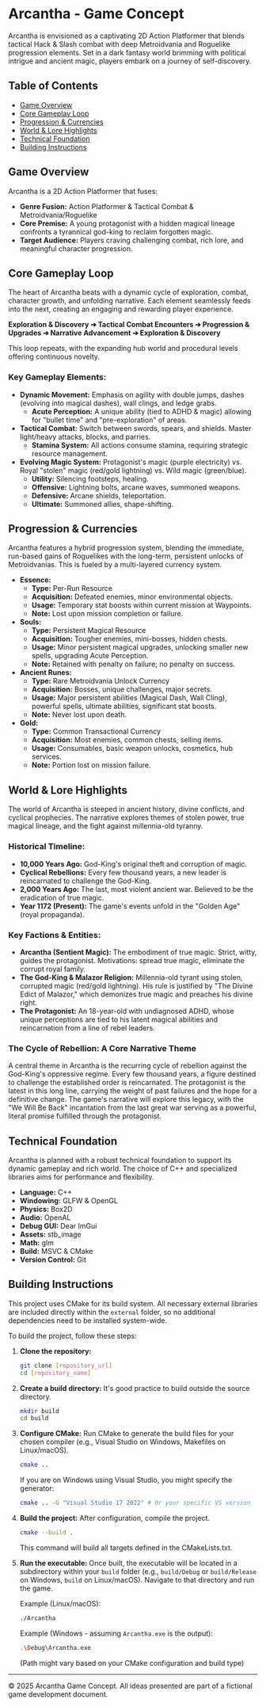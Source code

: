 # Arcantha - Game Concept

Arcantha is envisioned as a captivating 2D Action Platformer that blends tactical Hack & Slash combat with deep Metroidvania and Roguelike progression elements. Set in a dark fantasy world brimming with political intrigue and ancient magic, players embark on a journey of self-discovery.

## Table of Contents

* [Game Overview](#game-overview)
* [Core Gameplay Loop](#core-gameplay-loop)
* [Progression & Currencies](#progression--currencies)
* [World & Lore Highlights](#world--lore-highlights)
* [Technical Foundation](#technical-foundation)
* [Building Instructions](#building-instructions)

## Game Overview

Arcantha is a 2D Action Platformer that fuses:
* **Genre Fusion:** Action Platformer & Tactical Combat & Metroidvania/Roguelike
* **Core Premise:** A young protagonist with a hidden magical lineage confronts a tyrannical god-king to reclaim forgotten magic.
* **Target Audience:** Players craving challenging combat, rich lore, and meaningful character progression.

## Core Gameplay Loop

The heart of Arcantha beats with a dynamic cycle of exploration, combat, character growth, and unfolding narrative. Each element seamlessly feeds into the next, creating an engaging and rewarding player experience.

**Exploration & Discovery ➔ Tactical Combat Encounters ➔ Progression & Upgrades ➔ Narrative Advancement ➔ Exploration & Discovery**

This loop repeats, with the expanding hub world and procedural levels offering continuous novelty.

### Key Gameplay Elements:

* **Dynamic Movement:** Emphasis on agility with double jumps, dashes (evolving into magical dashes), wall clings, and ledge grabs.
    * **Acute Perception:** A unique ability (tied to ADHD & magic) allowing for "bullet time" and "pre-exploration" of areas.
* **Tactical Combat:** Switch between swords, spears, and shields. Master light/heavy attacks, blocks, and parries.
    * **Stamina System:** All actions consume stamina, requiring strategic resource management.
* **Evolving Magic System:** Protagonist's magic (purple electricity) vs. Royal "stolen" magic (red/gold lightning) vs. Wild magic (green/blue).
    * **Utility:** Silencing footsteps, healing.
    * **Offensive:** Lightning bolts, arcane waves, summoned weapons.
    * **Defensive:** Arcane shields, teleportation.
    * **Ultimate:** Summoned allies, shape-shifting.

## Progression & Currencies

Arcantha features a hybrid progression system, blending the immediate, run-based gains of Roguelikes with the long-term, persistent unlocks of Metroidvanias. This is fueled by a multi-layered currency system.

* **Essence:**
    * **Type:** Per-Run Resource
    * **Acquisition:** Defeated enemies, minor environmental objects.
    * **Usage:** Temporary stat boosts within current mission at Waypoints.
    * **Note:** Lost upon mission completion or failure.
* **Souls:**
    * **Type:** Persistent Magical Resource
    * **Acquisition:** Tougher enemies, mini-bosses, hidden chests.
    * **Usage:** Minor persistent magical upgrades, unlocking smaller new spells, upgrading Acute Perception.
    * **Note:** Retained with penalty on failure; no penalty on success.
* **Ancient Runes:**
    * **Type:** Rare Metroidvania Unlock Currency
    * **Acquisition:** Bosses, unique challenges, major secrets.
    * **Usage:** Major persistent abilities (Magical Dash, Wall Cling), powerful spells, ultimate abilities, significant stat boosts.
    * **Note:** Never lost upon death.
* **Gold:**
    * **Type:** Common Transactional Currency
    * **Acquisition:** Most enemies, common chests, selling items.
    * **Usage:** Consumables, basic weapon unlocks, cosmetics, hub services.
    * **Note:** Portion lost on mission failure.

## World & Lore Highlights

The world of Arcantha is steeped in ancient history, divine conflicts, and cyclical prophecies. The narrative explores themes of stolen power, true magical lineage, and the fight against millennia-old tyranny.

### Historical Timeline:

* **10,000 Years Ago:** God-King's original theft and corruption of magic.
* **Cyclical Rebellions:** Every few thousand years, a new leader is reincarnated to challenge the God-King.
* **2,000 Years Ago:** The last, most violent ancient war. Believed to be the eradication of true magic.
* **Year 1172 (Present):** The game's events unfold in the "Golden Age" (royal propaganda).

### Key Factions & Entities:

* **Arcantha (Sentient Magic):** The embodiment of true magic. Strict, witty, guides the protagonist. Motivations: spread true magic, eliminate the corrupt royal family.
* **The God-King & Malazor Religion:** Millennia-old tyrant using stolen, corrupted magic (red/gold lightning). His rule is justified by "The Divine Edict of Malazor," which demonizes true magic and preaches his divine right.
* **The Protagonist:** An 18-year-old with undiagnosed ADHD, whose unique perceptions are tied to his latent magical abilities and reincarnation from a line of rebel leaders.

### The Cycle of Rebellion: A Core Narrative Theme

A central theme in Arcantha is the recurring cycle of rebellion against the God-King's oppressive regime. Every few thousand years, a figure destined to challenge the established order is reincarnated. The protagonist is the latest in this long line, carrying the weight of past failures and the hope for a definitive change. The game's narrative will explore this legacy, with the "We Will Be Back" incantation from the last great war serving as a powerful, literal promise fulfilled through the protagonist.

## Technical Foundation

Arcantha is planned with a robust technical foundation to support its dynamic gameplay and rich world. The choice of C++ and specialized libraries aims for performance and flexibility.

* **Language:** C++
* **Windowing:** GLFW & OpenGL
* **Physics:** Box2D
* **Audio:** OpenAL
* **Debug GUI:** Dear ImGui
* **Assets:** stb_image
* **Math:** glm
* **Build:** MSVC & CMake
* **Version Control:** Git

## Building Instructions

This project uses CMake for its build system. All necessary external libraries are included directly within the `external` folder, so no additional dependencies need to be installed system-wide.

To build the project, follow these steps:

1.  **Clone the repository:**
    ```bash
    git clone [repository_url]
    cd [repository_name]
    ```

2.  **Create a build directory:**
    It's good practice to build outside the source directory.
    ```bash
    mkdir build
    cd build
    ```

3.  **Configure CMake:**
    Run CMake to generate the build files for your chosen compiler (e.g., Visual Studio on Windows, Makefiles on Linux/macOS).
    ```bash
    cmake ..
    ```
    If you are on Windows using Visual Studio, you might specify the generator:
    ```bash
    cmake .. -G "Visual Studio 17 2022" # Or your specific VS version
    ```

4.  **Build the project:**
    After configuration, compile the project.
    ```bash
    cmake --build .
    ```
    This command will build all targets defined in the CMakeLists.txt.

5.  **Run the executable:**
    Once built, the executable will be located in a subdirectory within your `build` folder (e.g., `build/Debug` or `build/Release` on Windows, `build` on Linux/macOS). Navigate to that directory and run the game.

    Example (Linux/macOS):
    ```bash
    ./Arcantha
    ```
    Example (Windows - assuming `Arcantha.exe` is the output):
    ```bash
    .\Debug\Arcantha.exe
    ```
    (Path might vary based on your CMake configuration and build type)

---

© 2025 Arcantha Game Concept. All ideas presented are part of a fictional game development document.